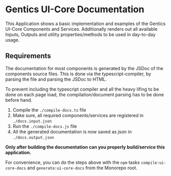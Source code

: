 # Gentics UI-Core Documentation

This Application shows a basic implementation and examples of the Gentics UI-Core Components and Services.
Additionally renders out all available Inputs, Outputs and utility properties/methods to be used in day-to-day usage.

## Requirements

The documentation for most components is generated by the JSDoc of the components source files.
This is done via the typescript-compiler, by parsing the file and parsing the JSDoc to HTML.

To prevent including the typescript compiler and all the heavy lifing to be done on each page load,
the compilation/document parsing has to be done before hand.

1. Compile the `./compile-docs.ts` file
2. Make sure, all required components/services are registered in `./docs.input.json`
3. Run the `./compile-docs.js` file
4. All the generated documentation is now saved as json in `./docs.output.json`

**Only after building the documentation can you properly build/service this application.**

For convenience, you can do the steps above with the `npm` tasks `compile:ui-core-docs` and `generate:ui-core-docs` from the Monorepo root.
